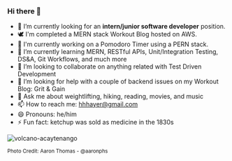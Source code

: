 ### Hi there 👋

- 🔭 I’m currently looking for an **intern/junior software developer** position.
- 🕊️ I'm completed a MERN stack Workout Blog hosted on AWS. 
- 🧮 I'm currently working on a Pomodoro Timer using a PERN stack.
- 🌱 I’m currently learning MERN, RESTful APIs, Unit/Integration Testing, DS&A, Git Workflows, and much more
- 👯 I’m looking to collaborate on anything related with Test Driven Development
- 🤔 I’m looking for help with a couple of backend issues on my Workout Blog: Grit & Gain
- 💬 Ask me about weightlifting, hiking, reading, movies, and music
- 📫 How to reach me: hhhayer@gmail.com 
- 😄 Pronouns: he/him
- ⚡ Fun fact: ketchup was sold as medicine in the 1830s







![volcano-acaytenango](https://images.unsplash.com/photo-1555339990-18e05015e062?ixid=MnwxMjA3fDB8MHxwaG90by1wYWdlfHx8fGVufDB8fHx8&ixlib=rb-1.2.1&auto=format&fit=crop&w=1050&q=80 "volcano-acaytenango")

<sub>Photo Credit: Aaron Thomas - @aaronphs</sub>

